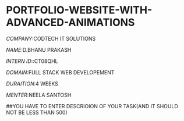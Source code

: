 # PORTFOLIO-WEBSITE-WITH-ADVANCED-ANIMATIONS

*COMPANY*:CODTECH IT SOLUTIONS

*NAME*:D.BHANU PRAKASH

*INTERN ID*::CT08QHL

*DOMAIN*:FULL STACK WEB DEVELOPEMENT

*DURAITION*:4 WEEKS

*MENTER*:NEELA SANTOSH

##YOU HAVE TO ENTER DESCRIOION OF YOUR TASK(AND IT SHOULD NOT BE LESS THAN 500)
